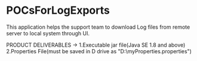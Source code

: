 # POCsForLogExports

This application helps the support team to download Log files from remote server to local system through UI.

PRODUCT DELIVERABLES ->  1.Executable jar file(Java SE 1.8 and above)    2.Properties File(must be saved in D drive as "D:\\myProperties.properties")
